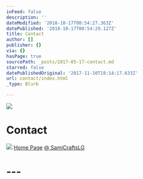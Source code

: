```yaml
---
inFeed: false
description: ''
dateModified: '2018-10-17T00:54:27.363Z'
datePublished: '2018-10-17T00:54:29.127Z'
title: Contact
author: []
publisher: {}
via: {}
hasPage: true
sourcePath: _posts/2017-05-17-contact.md
starred: false
datePublishedOriginal: '2017-11-10T18:14:17.633Z'
url: contact/index.html
_type: Blurb

---
```

![](https://the-grid-user-content.s3-us-west-2.amazonaws.com/6b540b87-8378-475a-bda7-d35cb83955da.jpg)

# **Contact**
![](https://the-grid-user-content.s3-us-west-2.amazonaws.com/e2166030-7b15-4303-83e6-b2d6cce4960a.png)
[Home Page][0]
[@ SamiCraftsLG][1]

# **---**

[0]: https://thegrid.ai/lgsamicrafts/
[1]: https://twitter.com/SamiCraftsLG